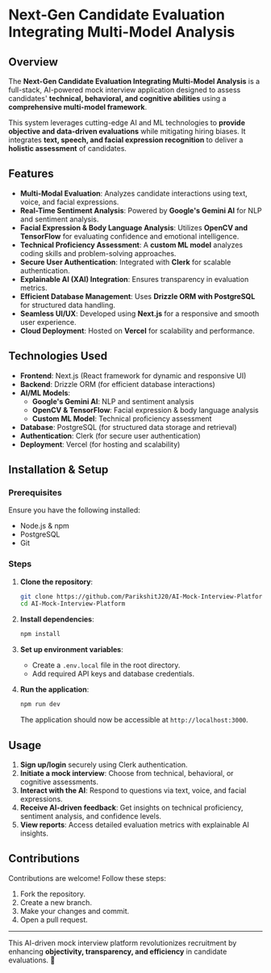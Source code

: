 # Next-Gen Candidate Evaluation Integrating Multi-Model Analysis

## Overview
The **Next-Gen Candidate Evaluation Integrating Multi-Model Analysis** is a full-stack, AI-powered mock interview application designed to assess candidates' **technical, behavioral, and cognitive abilities** using a **comprehensive multi-model framework**.

This system leverages cutting-edge AI and ML technologies to **provide objective and data-driven evaluations** while mitigating hiring biases. It integrates **text, speech, and facial expression recognition** to deliver a **holistic assessment** of candidates.

## Features
- **Multi-Modal Evaluation**: Analyzes candidate interactions using text, voice, and facial expressions.
- **Real-Time Sentiment Analysis**: Powered by **Google's Gemini AI** for NLP and sentiment analysis.
- **Facial Expression & Body Language Analysis**: Utilizes **OpenCV and TensorFlow** for evaluating confidence and emotional intelligence.
- **Technical Proficiency Assessment**: A **custom ML model** analyzes coding skills and problem-solving approaches.
- **Secure User Authentication**: Integrated with **Clerk** for scalable authentication.
- **Explainable AI (XAI) Integration**: Ensures transparency in evaluation metrics.
- **Efficient Database Management**: Uses **Drizzle ORM with PostgreSQL** for structured data handling.
- **Seamless UI/UX**: Developed using **Next.js** for a responsive and smooth user experience.
- **Cloud Deployment**: Hosted on **Vercel** for scalability and performance.

## Technologies Used
- **Frontend**: Next.js (React framework for dynamic and responsive UI)
- **Backend**: Drizzle ORM (for efficient database interactions)
- **AI/ML Models**:
  - **Google's Gemini AI**: NLP and sentiment analysis
  - **OpenCV & TensorFlow**: Facial expression & body language analysis
  - **Custom ML Model**: Technical proficiency assessment
- **Database**: PostgreSQL (for structured data storage and retrieval)
- **Authentication**: Clerk (for secure user authentication)
- **Deployment**: Vercel (for hosting and scalability)

## Installation & Setup
### Prerequisites
Ensure you have the following installed:
- Node.js & npm
- PostgreSQL
- Git

### Steps
1. **Clone the repository**:
   ```sh
   git clone https://github.com/ParikshitJ20/AI-Mock-Interview-Platform.git
   cd AI-Mock-Interview-Platform
   ```

2. **Install dependencies**:
   ```sh
   npm install
   ```

3. **Set up environment variables**:
   - Create a `.env.local` file in the root directory.
   - Add required API keys and database credentials.

4. **Run the application**:
   ```sh
   npm run dev
   ```
   The application should now be accessible at `http://localhost:3000`.

## Usage
1. **Sign up/login** securely using Clerk authentication.
2. **Initiate a mock interview**: Choose from technical, behavioral, or cognitive assessments.
3. **Interact with the AI**: Respond to questions via text, voice, and facial expressions.
4. **Receive AI-driven feedback**: Get insights on technical proficiency, sentiment analysis, and confidence levels.
5. **View reports**: Access detailed evaluation metrics with explainable AI insights.

## Contributions
Contributions are welcome! Follow these steps:
1. Fork the repository.
2. Create a new branch.
3. Make your changes and commit.
4. Open a pull request.

---
This AI-driven mock interview platform revolutionizes recruitment by enhancing **objectivity, transparency, and efficiency** in candidate evaluations. 🚀


